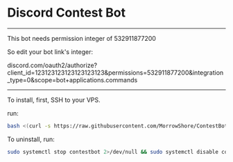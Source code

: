 # Discord Contest Bot



---

This bot needs permission integer of 532911877200

So edit your bot link's integer:

discord.com/oauth2/authorize?client_id=123123123123123123123&permissions=532911877200&integration_type=0&scope=bot+applications.commands

---

To install, first, SSH to your VPS.

run:
```bash
bash <(curl -s https://raw.githubusercontent.com/MorrowShore/ContestBot/main/install.sh)
```

To uninstall, run:
```bash
sudo systemctl stop contestbot 2>/dev/null && sudo systemctl disable contestbot 2>/dev/null && sudo rm -f /etc/systemd/system/contestbot.service && sudo systemctl daemon-reload && sudo rm -rf /home/contestbot && pkill -f "python3 main.py" 2>/dev/null; echo "Contest bot uninstalled successfully!"
```